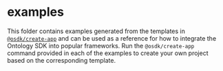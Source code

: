 # examples

This folder contains examples generated from the templates in [`@osdk/create-app`](https://www.npmjs.com/package/@osdk/create-app) and can be used as a reference for how to integrate the Ontology SDK into popular frameworks. Run the `@osdk/create-app` command provided in each of the examples to create your own project based on the corresponding template.
